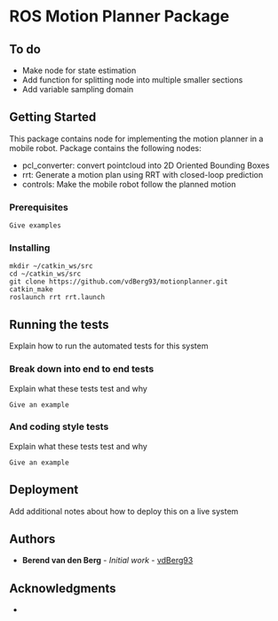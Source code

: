 # ROS Motion Planner Package

## To do
* Make node for state estimation
* Add function for splitting node into multiple smaller sections
* Add variable sampling domain

## Getting Started

This package contains node for implementing the motion planner in a mobile robot.
Package contains the following nodes:
* pcl_converter: convert pointcloud into 2D Oriented Bounding Boxes
* rrt: Generate a motion plan using RRT with closed-loop prediction
* controls: Make the mobile robot follow the planned motion

### Prerequisites

```
Give examples
```

### Installing

```
mkdir ~/catkin_ws/src
cd ~/catkin_ws/src
git clone https://github.com/vdBerg93/motionplanner.git
catkin_make
roslaunch rrt rrt.launch
```
## Running the tests

Explain how to run the automated tests for this system

### Break down into end to end tests

Explain what these tests test and why

```
Give an example
```

### And coding style tests

Explain what these tests test and why

```
Give an example
```

## Deployment

Add additional notes about how to deploy this on a live system

## Authors

* **Berend van den Berg** - *Initial work* - [vdBerg93](https://github.com/vdBerg93)

## Acknowledgments

* 
